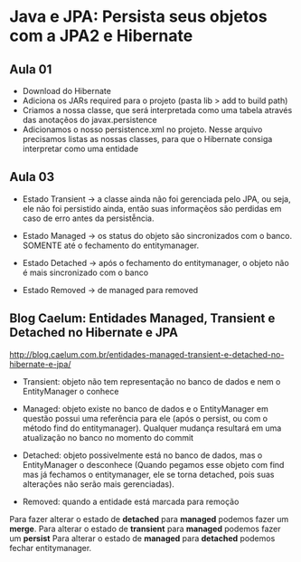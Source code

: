 # Java e JPA: Persista seus objetos com a JPA2 e Hibernate

## Aula 01

- Download do Hibernate
- Adiciona os JARs required para o projeto (pasta lib > add to build path)
- Criamos a nossa classe, que será interpretada como uma tabela através das anotaçẽos do javax.persistence
- Adicionamos o nosso persistence.xml no projeto. Nesse arquivo precisamos listas as nossas classes, para que o Hibernate consiga interpretar como uma entidade

## Aula 03

- Estado Transient -> a classe ainda não foi gerenciada pelo JPA, ou seja, ele não foi persistido ainda, então suas informaçẽos são perdidas em caso de erro antes da persistễncia.

- Estado Managed -> os status do objeto são sincronizados com o banco. SOMENTE até o fechamento do entitymanager.

- Estado Detached -> após o fechamento do entitymanager, o objeto não é mais sincronizado com o banco

- Estado Removed -> de managed para removed

## Blog Caelum: Entidades Managed, Transient e Detached no Hibernate e JPA

<http://blog.caelum.com.br/entidades-managed-transient-e-detached-no-hibernate-e-jpa/>

- Transient: objeto não tem representação no banco de dados e nem o EntityManager o conhece

- Managed: objeto existe no banco de dados e o EntityManager em questão possui uma referência para ele (após o persist, ou com o método find do entitymanager). Qualquer mudança resultará em uma atualização no banco no momento do commit

- Detached: objeto possivelmente está no banco de dados, mas o EntityManager o desconhece (Quando pegamos esse objeto com find mas já fechamos o entitymanager, ele se torna detached, pois suas alterações não serão mais gerenciadas).

- Removed: quando a entidade está marcada para remoção

Para fazer alterar o estado de **detached** para **managed** podemos fazer um **merge**.
Para alterar o estado de **transient** para **managed** podemos fazer um **persist**
Para alterar o estado de **managed** para **detached** podemos fechar entitymanager.
